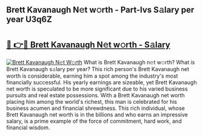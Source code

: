 ## Brett Kavanaugh N𝚎t w𝚘rth - Part-Ivs S𝚊lary per year U3q6Z

# <h2><a href="http://gc2bch7.nevu.top/?p=Brett+Kavanaugh">🔗 👉🔴 Brett Kavanaugh N𝚎t w𝚘rth - S𝚊lary</a></h2>

[![Brett Kavanaugh N𝚎t W𝚘rth](https://i.imgur.com/Oavwk0R.jpeg)](http://gc2bch7.nevu.top/?p=Brett+Kavanaugh)
What is Brett Kavanaugh n𝚎t w𝚘rth? What is Brett Kavanaugh s𝚊lary per year?
This rich person's Brett Kavanaugh net worth is considerable, earning him a spot among the industry's most financially successful. His yearly earnings are sizeable, yet Brett Kavanaugh net worth is speculated to be more significant due to his varied business pursuits and real estate possessions. With a Brett Kavanaugh net worth placing him among the world's richest, this man is celebrated for his business acumen and financial shrewdness. This rich individual, whose Brett Kavanaugh net worth is in the billions and who earns an impressive salary, is a prime example of the force of commitment, hard work, and financial wisdom.
